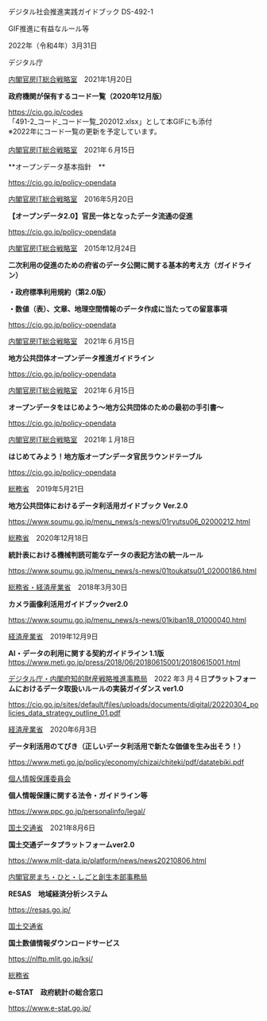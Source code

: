 デジタル社会推進実践ガイドブック DS-492-1

GIF推進に有益なルール等

2022年（令和4年）3月31日

デジタル庁

<u>内閣官房IT総合戦略室</u>　2021年1月20日

**政府機関が保有するコード一覧（2020年12月版）**

<https://cio.go.jp/codes>  
「491-2_コード_コード一覧_202012.xlsx」として本GIFにも添付  
※2022年にコード一覧の更新を予定しています。  
<u>  
内閣官房IT総合戦略室</u>　2021年６月15日

**オープンデータ基本指針　**

https://cio.go.jp/policy-opendata

<u>内閣官房IT総合戦略室</u>　2016年5月20日

**【オープンデータ2.0】官民一体となったデータ流通の促進**

https://cio.go.jp/policy-opendata

<u>内閣官房IT総合戦略室</u>　2015年12月24日

**二次利用の促進のための府省のデータ公開に関する基本的考え方（ガイドライン）**

**・政府標準利用規約（第2.0版）**

**・数値（表）、文章、地理空間情報のデータ作成に当たっての留意事項**

https://cio.go.jp/policy-opendata

<u>内閣官房IT総合戦略室</u>　2021年６月15日

**地方公共団体オープンデータ推進ガイドライン**

https://cio.go.jp/policy-opendata

<u>内閣官房IT総合戦略室</u>　2021年６月15日

**オープンデータをはじめよう～地方公共団体のための最初の手引書～**

https://cio.go.jp/policy-opendata

<u>内閣官房IT総合戦略室</u>　2021年１月18日

**はじめてみよう！地方版オープンデータ官民ラウンドテーブル**

https://cio.go.jp/policy-opendata

<u>総務省</u>　2019年5月21日　

**地方公共団体におけるデータ利活用ガイドブック Ver.2.0**

https://www.soumu.go.jp/menu_news/s-news/01ryutsu06_02000212.html

<u>総務省</u>　2020年12月18日　

**統計表における機械判読可能なデータの表記方法の統一ルール**

https://www.soumu.go.jp/menu_news/s-news/01toukatsu01_02000186.html

<u>総務省・経済産業省</u>　2018年3月30日　

**カメラ画像利活用ガイドブックver2.0**

https://www.soumu.go.jp/menu_news/s-news/01kiban18_01000040.html

<u>経済産業省</u>　2019年12月9日

**AI・データの利用に関する契約ガイドライン 1.1版**https://www.meti.go.jp/press/2018/06/20180615001/20180615001.html

<u>デジタル庁・内閣府知的財産戦略推進事務局</u>　2022 年3 月４日**プラットフォームにおけるデータ取扱いルールの実装ガイダンス ver1.0**

https://cio.go.jp/sites/default/files/uploads/documents/digital/20220304_policies_data_strategy_outline_01.pdf

<u>経済産業省</u>　2020年6月3日

**データ利活用のてびき（正しいデータ利活用で新たな価値を生み出そう！）**

https://www.meti.go.jp/policy/economy/chizai/chiteki/pdf/datatebiki.pdf

<u>個人情報保護委員会</u>

**個人情報保護に関する法令・ガイドライン等**

https://www.ppc.go.jp/personalinfo/legal/

<u>国土交通省</u>　2021年8月6日　

**国土交通データプラットフォームver2.0**

https://www.mlit-data.jp/platform/news/news20210806.html

<u>内閣官房まち・ひと・しごと創生本部事務局</u>

**RESAS　地域経済分析システム**

https://resas.go.jp/

<u>国土交通省</u>

**国土数値情報ダウンロードサービス**

https://nlftp.mlit.go.jp/ksj/

<u>総務省</u>

**e-STAT　政府統計の総合窓口**

https://www.e-stat.go.jp/
